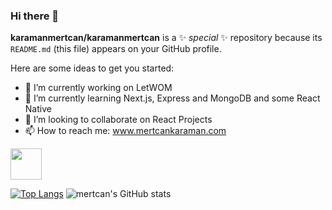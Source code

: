### Hi there 👋

**karamanmertcan/karamanmertcan** is a ✨ _special_ ✨ repository because its `README.md` (this file) appears on your GitHub profile.


Here are some ideas to get you started:

- 🔭 I’m currently working on LetWOM
- 🌱 I’m currently learning Next.js, Express and MongoDB and some React Native
- 👯 I’m looking to collaborate on React Projects
- 📫 How to reach me: www.mertcankaraman.com

<img src="https://img.icons8.com/office/16/000000/react.png" style="height:50px;width:50px;">




[![Top Langs](https://github-readme-stats.vercel.app/api/top-langs/?username=karamanmertcan&hide=css,html)](https://github.com/karamanmertcan/github-readme-stats)
![mertcan's GitHub stats](https://github-readme-stats.vercel.app/api?username=karamanmertcan&count_private=true)




